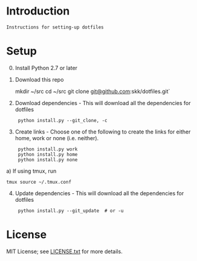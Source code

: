 
# Introduction
    Instructions for setting-up dotfiles

# Setup

0) Install Python 2.7 or later

1) Download this repo

    mkdir ~/src
    cd ~/src
    git clone git@github.com:skk/dotfiles.git`

2) Download dependencies - This will download all the dependencies for dotfiles

        python install.py --git_clone, -c

3) Create links - Choose one of the following to create the links for either home, work or none (i.e. neither).

        python install.py work
        python install.py home
        python install.py none
        
a) If using tmux, run

    tmux source ~/.tmux.conf


4) Update dependencies - This will download all the dependencies for dotfiles

        python install.py --git_update  # or -u

# License

MIT License; see [LICENSE.txt](LICENSE.txt) for more details.
